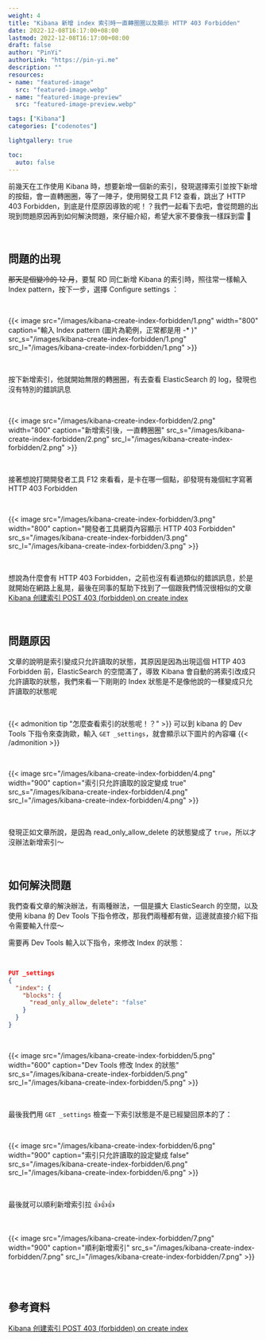 ```yaml
---
weight: 4
title: "Kibana 新增 index 索引時一直轉圈圈以及顯示 HTTP 403 Forbidden"
date: 2022-12-08T16:17:00+08:00
lastmod: 2022-12-08T16:17:00+08:00
draft: false
author: "PinYi"
authorLink: "https://pin-yi.me"
description: ""
resources:
- name: "featured-image"
  src: "featured-image.webp"
- name: "featured-image-preview"
  src: "featured-image-preview.webp"

tags: ["Kibana"]
categories: ["codenotes"]

lightgallery: true

toc:
  auto: false
---
```


前幾天在工作使用 Kibana 時，想要新增一個新的索引，發現選擇索引並按下新增的按鈕，會一直轉圈圈，等了一陣子，使用開發工具 F12 查看，跳出了 HTTP 403 Forbidden，到底是什麼原因導致的呢！？我們一起看下去吧，會從問題的出現到問題原因再到如何解決問題，來仔細介紹，希望大家不要像我一樣踩到雷 🤣

<br>

## 問題的出現

~~那天是個變冷的 12 月~~，要幫 RD 同仁新增 Kibana 的索引時，照往常一樣輸入 Index pattern，按下一步，選擇 Configure settings ：

<br>

{{< image src="/images/kibana-create-index-forbidden/1.png"  width="800" caption="輸入 Index pattern (圖片為範例，正常都是用 -* )" src_s="/images/kibana-create-index-forbidden/1.png" src_l="/images/kibana-create-index-forbidden/1.png" >}}

<br>

按下新增索引，他就開始無限的轉圈圈，有去查看 ElasticSearch 的 log，發現也沒有特別的錯誤訊息

<br>

{{< image src="/images/kibana-create-index-forbidden/2.png"  width="800" caption="新增索引後，一直轉圈圈" src_s="/images/kibana-create-index-forbidden/2.png" src_l="/images/kibana-create-index-forbidden/2.png" >}}

<br>

接著想說打開開發者工具 F12 來看看，是卡在哪一個點，卻發現有幾個紅字寫著 HTTP 403 Forbidden

<br>

{{< image src="/images/kibana-create-index-forbidden/3.png"  width="800" caption="開發者工具網頁內容顯示 HTTP 403 Forbidden" src_s="/images/kibana-create-index-forbidden/3.png" src_l="/images/kibana-create-index-forbidden/3.png" >}}

<br>

想說為什麼會有 HTTP 403 Forbidden，之前也沒有看過類似的錯誤訊息，於是就開始在網路上亂晃，最後在同事的幫助下找到了一個跟我們情況很相似的文章 [Kibana 创建索引 POST 403 (forbidden) on create index](https://www.cnblogs.com/caoweixiong/p/10972120.html)

<br>

## 問題原因

文章的說明是索引變成只允許讀取的狀態，其原因是因為出現這個 HTTP 403 Forbidden 前，ElasticSearch 的空間滿了，導致 Kibana 會自動的將索引改成只允許讀取的狀態，我們來看一下剛剛的 Index 狀態是不是像他說的一樣變成只允許讀取的狀態呢 

<br>

{{< admonition tip "怎麼查看索引的狀態呢！？" >}}
可以到 kibana 的 Dev Tools 下指令來查詢歐，輸入 `GET _settings`，就會顯示以下圖片的內容囉
{{< /admonition >}}

<br>

{{< image src="/images/kibana-create-index-forbidden/4.png"  width="900" caption="索引只允許讀取的設定變成 true" src_s="/images/kibana-create-index-forbidden/4.png" src_l="/images/kibana-create-index-forbidden/4.png" >}}

<br>

發現正如文章所說，是因為 read_only_allow_delete 的狀態變成了 `true`，所以才沒辦法新增索引～

<br>

## 如何解決問題

我們查看文章的解決辦法，有兩種辦法，一個是擴大 ElasticSearch 的空間，以及使用 kibana 的 Dev Tools 下指令修改，那我們兩種都有做，這邊就直接介紹下指令需要輸入什麼～

需要再 Dev Tools 輸入以下指令，來修改 Index 的狀態：

<br>

```json
PUT _settings
{
  "index": {
    "blocks": {
      "read_only_allow_delete": "false"
    }
  }
}
```
<br>

{{< image src="/images/kibana-create-index-forbidden/5.png"  width="600" caption="Dev Tools 修改 Index 的狀態" src_s="/images/kibana-create-index-forbidden/5.png" src_l="/images/kibana-create-index-forbidden/5.png" >}}

<br>

最後我們用 `GET _settings` 檢查一下索引狀態是不是已經變回原本的了：

<br>

{{< image src="/images/kibana-create-index-forbidden/6.png"  width="900" caption="索引只允許讀取的設定變成 false" src_s="/images/kibana-create-index-forbidden/6.png" src_l="/images/kibana-create-index-forbidden/6.png" >}}

<br>

最後就可以順利新增索引拉 👍👍👍

<br>

{{< image src="/images/kibana-create-index-forbidden/7.png"  width="900" caption="順利新增索引" src_s="/images/kibana-create-index-forbidden/7.png" src_l="/images/kibana-create-index-forbidden/7.png" >}}

<br>

<br>

## 參考資料

[Kibana 创建索引 POST 403 (forbidden) on create index](https://www.cnblogs.com/caoweixiong/p/10972120.html)